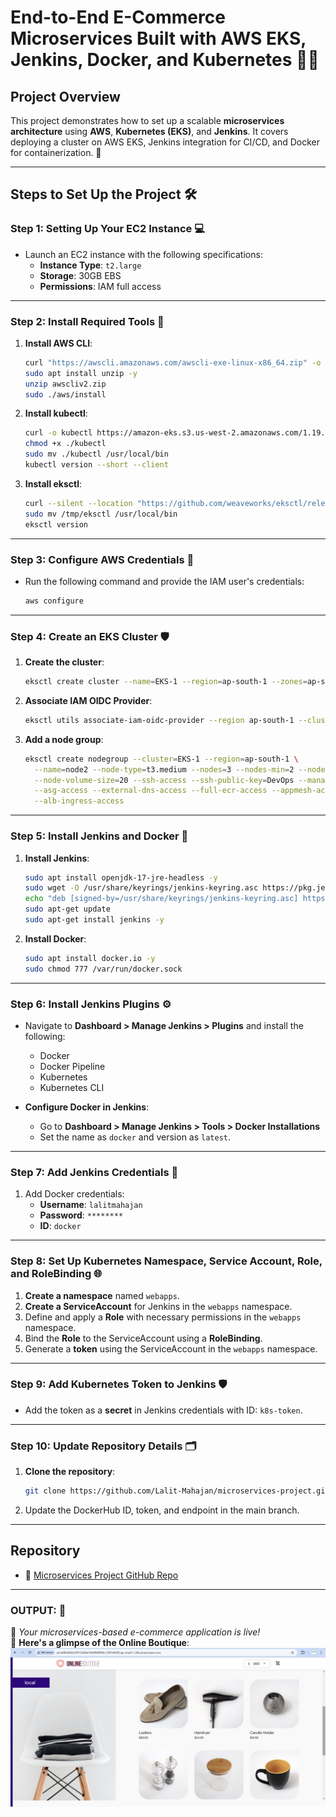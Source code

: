 # End-to-End E-Commerce Microservices Built with AWS EKS, Jenkins, Docker, and Kubernetes 🛒🚀

## **Project Overview**  
This project demonstrates how to set up a scalable **microservices architecture** using **AWS**, **Kubernetes (EKS)**, and **Jenkins**. It covers deploying a cluster on AWS EKS, Jenkins integration for CI/CD, and Docker for containerization. 🌟  

---

## **Steps to Set Up the Project** 🛠️

### **Step 1: Setting Up Your EC2 Instance** 💻  
- Launch an EC2 instance with the following specifications:  
  - **Instance Type**: `t2.large`  
  - **Storage**: 30GB EBS  
  - **Permissions**: IAM full access  

---

### **Step 2: Install Required Tools** 🔧  
1. **Install AWS CLI**:  
    ```bash
    curl "https://awscli.amazonaws.com/awscli-exe-linux-x86_64.zip" -o "awscliv2.zip"
    sudo apt install unzip -y
    unzip awscliv2.zip
    sudo ./aws/install
    ```  
2. **Install kubectl**:  
    ```bash
    curl -o kubectl https://amazon-eks.s3.us-west-2.amazonaws.com/1.19.6/2021-01-05/bin/linux/amd64/kubectl
    chmod +x ./kubectl
    sudo mv ./kubectl /usr/local/bin
    kubectl version --short --client
    ```  
3. **Install eksctl**:  
    ```bash
    curl --silent --location "https://github.com/weaveworks/eksctl/releases/latest/download/eksctl_$(uname -s)_amd64.tar.gz" | tar xz -C /tmp
    sudo mv /tmp/eksctl /usr/local/bin
    eksctl version
    ```

---

### **Step 3: Configure AWS Credentials** 🔐  
- Run the following command and provide the IAM user's credentials:  
    ```bash
    aws configure
    ```  

---

### **Step 4: Create an EKS Cluster** 🛡️  
1. **Create the cluster**:  
    ```bash
    eksctl create cluster --name=EKS-1 --region=ap-south-1 --zones=ap-south-1a,ap-south-1b --without-nodegroup
    ```  
2. **Associate IAM OIDC Provider**:  
    ```bash
    eksctl utils associate-iam-oidc-provider --region ap-south-1 --cluster EKS-1 --approve
    ```  
3. **Add a node group**:  
    ```bash
    eksctl create nodegroup --cluster=EKS-1 --region=ap-south-1 \
      --name=node2 --node-type=t3.medium --nodes=3 --nodes-min=2 --nodes-max=4 \
      --node-volume-size=20 --ssh-access --ssh-public-key=DevOps --managed \
      --asg-access --external-dns-access --full-ecr-access --appmesh-access \
      --alb-ingress-access
    ```

---

### **Step 5: Install Jenkins and Docker** 🐳  
1. **Install Jenkins**:  
    ```bash
    sudo apt install openjdk-17-jre-headless -y
    sudo wget -O /usr/share/keyrings/jenkins-keyring.asc https://pkg.jenkins.io/debian-stable/jenkins.io-2023.key
    echo "deb [signed-by=/usr/share/keyrings/jenkins-keyring.asc] https://pkg.jenkins.io/debian-stable binary/" | sudo tee /etc/apt/sources.list.d/jenkins.list > /dev/null
    sudo apt-get update
    sudo apt-get install jenkins -y
    ```  
2. **Install Docker**:  
    ```bash
    sudo apt install docker.io -y
    sudo chmod 777 /var/run/docker.sock
    ```

---

### **Step 6: Install Jenkins Plugins** ⚙️  
- Navigate to **Dashboard > Manage Jenkins > Plugins** and install the following:  
  - Docker  
  - Docker Pipeline  
  - Kubernetes  
  - Kubernetes CLI  

- **Configure Docker in Jenkins**:  
  - Go to **Dashboard > Manage Jenkins > Tools > Docker Installations**  
  - Set the name as `docker` and version as `latest`.  

---

### **Step 7: Add Jenkins Credentials** 🔑  
1. Add Docker credentials:  
    - **Username**: `lalitmahajan`  
    - **Password**: `********`  
    - **ID**: `docker`  

---

### **Step 8: Set Up Kubernetes Namespace, Service Account, Role, and RoleBinding** 🌐  
1. **Create a namespace** named `webapps`.  
2. **Create a ServiceAccount** for Jenkins in the `webapps` namespace.  
3. Define and apply a **Role** with necessary permissions in the `webapps` namespace.  
4. Bind the **Role** to the ServiceAccount using a **RoleBinding**.  
5. Generate a **token** using the ServiceAccount in the `webapps` namespace.  

---

### **Step 9: Add Kubernetes Token to Jenkins** 🛡️  
- Add the token as a **secret** in Jenkins credentials with ID: `k8s-token`.  

---

### **Step 10: Update Repository Details** 🗂️  
1. **Clone the repository**:  
    ```bash
    git clone https://github.com/Lalit-Mahajan/microservices-project.git
    ```  
2. Update the DockerHub ID, token, and endpoint in the main branch.  

---

## **Repository**  
- 🌟 [Microservices Project GitHub Repo](https://github.com/Lalit-Mahajan/microservices-project.git)  

---

### **OUTPUT: 🎯**  
🚀 *Your microservices-based e-commerce application is live!*  
📸 **Here's a glimpse of the Online Boutique**:  
![Online Boutique](./Online.jpeg)  
